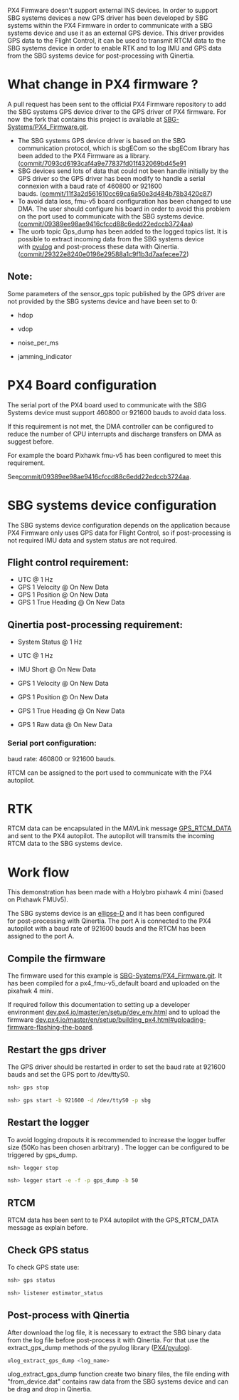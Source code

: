 PX4 Firmware doesn't support external INS devices. In order to support SBG systems devices a new GPS driver has been developed by SBG systems within the PX4 Firmware in order to communicate with a SBG systems device and use it as an external GPS device. This driver provides GPS data to the Flight Control, it can be used to transmit RTCM data to the SBG systems device in order to enable RTK and to log IMU and GPS data from the SBG systems device for post-processing with Qinertia.

# What change in PX4 firmware ?
A pull request has been sent to the official PX4 Firmware repository to add the SBG systems GPS device driver to the GPS driver of PX4 firmware. For now&nbsp; the&nbsp;fork that contains this project is available at&nbsp;[SBG-Systems/PX4_Firmware.git](https://github.com/SBG-Systems/Firmware.git).

- The SBG systems GPS device driver is based on the SBG communication protocol, which is sbgECom so the&nbsp;sbgECom library has been added to the PX4 Firmware as a library. ([commit/7093cd6193caf4a9e77837fd01f432069bd45e91](https://github.com/SBG-Systems/PX4_Firmware/commit/7093cd6193caf4a9e77837fd01f432069bd45e91)
- SBG devices send lots of data that could not been handle initially by the GPS driver so&nbsp;the GPS driver has been modify to handle a serial connexion with a baud rate of 460800 or 921600 bauds.&nbsp;([commit/11f3a2d561610cc69ca6a50e3d484b78b3420c87](https://github.com/SBG-Systems/PX4_Firmware/commit/11f3a2d561610cc69ca6a50e3d484b78b3420c87))
- To avoid data loss, fmu-v5 board configuration has been changed to use DMA.&nbsp;The user should configure his board in order to avoid this problem on the port used to communicate with the SBG systems device. ([commit/09389ee98ae9416cfccd88c6edd22edccb3724aa](https://github.com/SBG-Systems/PX4_Firmware/commit/09389ee98ae9416cfccd88c6edd22edccb3724aa))
- The uorb topic Gps_dump has been added to the logged topics list. It is possible to extract incoming data from the SBG systems device with&nbsp;[pyulog](https://pypi.org/project/pyulog/)&nbsp;and post-process these data with Qinertia. ([commit/29322e8240e0196e29588a1c9f1b3d7aafecee72](https://github.com/SBG-Systems/PX4_Firmware/commit/29322e8240e0196e29588a1c9f1b3d7aafecee72))

## Note:
Some parameters of the sensor_gps topic published by the GPS driver are not provided by the SBG systems device and have been set to 0:

- hdop

- vdop

- noise_per_ms

- jamming_indicator

# PX4 Board configuration
The serial port of the PX4 board&nbsp;used to communicate with the SBG Systems device must support 460800 or 921600 bauds to avoid data loss.

If this requirement is not met, the DMA controller can be configured to reduce the number of CPU interrupts and discharge transfers on DMA as suggest before.

For example the board Pixhawk fmu-v5 has been configured to meet this requirement.

See[commit/09389ee98ae9416cfccd88c6edd22edccb3724aa](https://github.com/SBG-Systems/PX4_Firmware/commit/09389ee98ae9416cfccd88c6edd22edccb3724aa).
# SBG systems device configuration
The SBG systems device configuration depends on the application because PX4 Firmware only uses GPS data for Flight Control, so if post-processing is not required IMU data and system status are not required.
## Flight control requirement:

- UTC @ 1 Hz
- GPS 1 Velocity @ On New Data
- GPS 1 Position @ On New Data
- GPS 1 True Heading @ On New Data

## Qinertia post-processing requirement:

- System Status @ 1 Hz

- UTC @ 1 Hz

- IMU Short @ On New Data

- GPS 1 Velocity @ On New Data

- GPS 1 Position @ On New Data

- GPS 1 True Heading @ On New Data

- GPS 1 Raw data @ On New Data

### Serial port configuration:
baud rate: 460800 or 921600 bauds.

RTCM can be assigned to the port used to communicate with the PX4 autopilot.
# RTK
RTCM data can be encapsulated in the MAVLink message [GPS_RTCM_DATA](https://mavlink.io/en/messages/common.html#GPS_RTCM_DATA) and sent to the PX4 autopilot. The autopilot will transmits the incoming RTCM data to the SBG systems device.  

# Work flow
This demonstration has been made with a Holybro pixhawk 4 mini (based on Pixhawk FMUv5).

The SBG systems device is an&nbsp;[ellipse-D](https://www.sbg-systems.com/products/ellipse-series/#ellipse-d_rtk_gnss_ins) and it has been configured for&nbsp;post-processing with Qinertia. The port A is connected to the PX4 autopilot with a baud rate of 921600 bauds and the RTCM has been assigned to the port A.
## Compile the firmware
The firmware used for this example is&nbsp;[SBG-Systems/PX4_Firmware.git](https://github.com/SBG-Systems/PX4_Firmware.git). It has been compiled for a px4_fmu-v5_default board and uploaded on the pixahwk 4 mini.

If required follow this documentation to setting up a developer environment&nbsp;[dev.px4.io/master/en/setup/dev_env.html](https://dev.px4.io/master/en/setup/dev_env.html)&nbsp;and to upload the firmware&nbsp;[dev.px4.io/master/en/setup/building_px4.html#uploading-firmware-flashing-the-board](https://dev.px4.io/master/en/setup/building_px4.html#uploading-firmware-flashing-the-board).
## Restart the gps driver
The GPS driver should be restarted in order to set the baud rate at 921600 bauds and set the GPS port to /dev/ttyS0.
```bash
nsh> gps stop
```
```bash
nsh> gps start -b 921600 -d /dev/ttyS0 -p sbg
```

## Restart the logger
To avoid logging dropouts it is recommended to increase the logger buffer size (50Ko has been chosen arbitrary) . The logger can be configured to be triggered by gps_dump.
```bash
nsh> logger stop
```
```bash
nsh> logger start -e -f -p gps_dump -b 50
```

## RTCM
RTCM data has been sent to te PX4 autopilot with the GPS_RTCM_DATA message as explain before.
## Check GPS status
To check GPS state use:
```bash
nsh> gps status
```
```bash
nsh> listener estimator_status
```
## Post-process with Qinertia
After download the log file, it is necessary to extract the SBG binary data from the log file before post-process it with Qinertia. For that use the extract_gps_dump methods of the pyulog library ([PX4/pyulog](https://github.com/PX4/pyulog)).
```bash
ulog_extract_gps_dump <log_name>
```
ulog_extract_gps_dump function create two binary files, the file ending with "from_device.dat" contains raw data from the SBG systems device and can be drag and drop in Qinertia.
